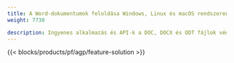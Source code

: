 ```yaml
---
title: A Word-dokumentumok feloldása Windows, Linux és macOS rendszeren 
weight: 7730

description: Ingyenes alkalmazás és API-k a DOC, DOCX és ODT fájlok védelmének eltávolításához
---
```


{{< blocks/products/pf/agp/feature-solution >}} 

